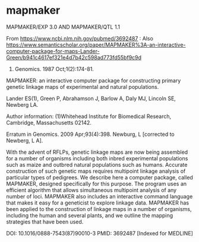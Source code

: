 # mapmaker
MAPMAKER/EXP 3.0 AND MAPMAKER/QTL 1.1

From https://www.ncbi.nlm.nih.gov/pubmed/3692487 :
Also https://www.semanticscholar.org/paper/MAPMAKER%3A-an-interactive-computer-package-for-maps-Lander-Green/b941c4617ef321e4d7b42c598ad773fd55bf9c9d

1. Genomics. 1987 Oct;1(2):174-81.

MAPMAKER: an interactive computer package for constructing primary genetic
linkage maps of experimental and natural populations.

Lander ES(1), Green P, Abrahamson J, Barlow A, Daly MJ, Lincoln SE, Newberg LA.

Author information: 
(1)Whitehead Institute for Biomedical Research, Cambridge, Massachusetts 02142.

Erratum in
    Genomics. 2009 Apr;93(4):398. Newburg, L [corrected to Newberg, L A].

With the advent of RFLPs, genetic linkage maps are now being assembled for a
number of organisms including both inbred experimental populations such as maize 
and outbred natural populations such as humans. Accurate construction of such
genetic maps requires multipoint linkage analysis of particular types of
pedigrees. We describe here a computer package, called MAPMAKER, designed
specifically for this purpose. The program uses an efficient algorithm that
allows simultaneous multipoint analysis of any number of loci. MAPMAKER also
includes an interactive command language that makes it easy for a geneticist to
explore linkage data. MAPMAKER has been applied to the construction of linkage
maps in a number of organisms, including the human and several plants, and we
outline the mapping strategies that have been used.

DOI: 10.1016/0888-7543(87)90010-3 
PMID: 3692487  [Indexed for MEDLINE]



